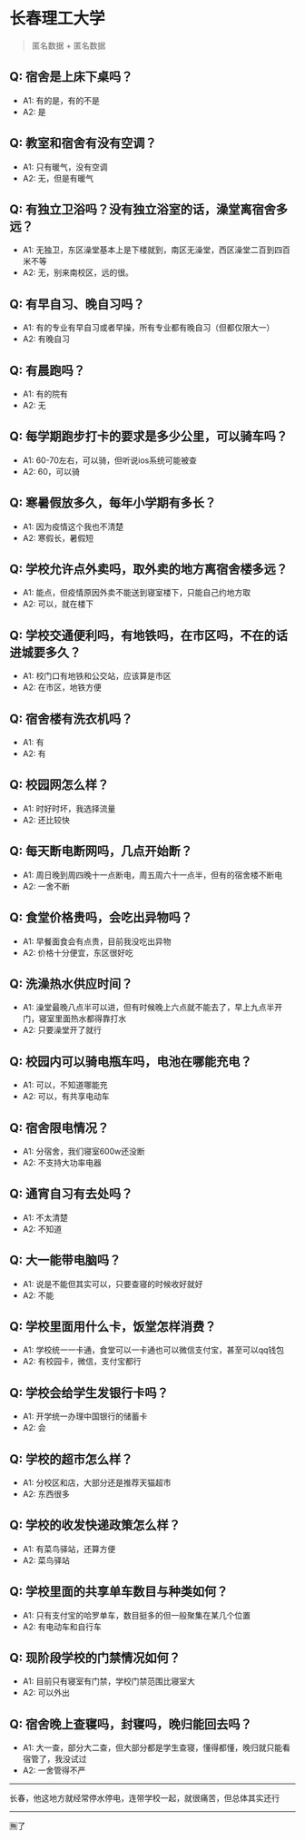 # 长春理工大学
> 匿名数据 + 匿名数据
## Q: 宿舍是上床下桌吗？
- A1: 有的是，有的不是
- A2: 是
## Q: 教室和宿舍有没有空调？
- A1: 只有暖气，没有空调
- A2: 无，但是有暖气
## Q: 有独立卫浴吗？没有独立浴室的话，澡堂离宿舍多远？
- A1: 无独卫，东区澡堂基本上是下楼就到，南区无澡堂，西区澡堂二百到四百米不等
- A2: 无，别来南校区，远的很。
## Q: 有早自习、晚自习吗？
- A1: 有的专业有早自习或者早操，所有专业都有晚自习（但都仅限大一）
- A2: 有晚自习
## Q: 有晨跑吗？
- A1: 有的院有
- A2: 无
## Q: 每学期跑步打卡的要求是多少公里，可以骑车吗？
- A1: 60-70左右，可以骑，但听说ios系统可能被查
- A2: 60，可以骑
## Q: 寒暑假放多久，每年小学期有多长？
- A1: 因为疫情这个我也不清楚
- A2: 寒假长，暑假短
## Q: 学校允许点外卖吗，取外卖的地方离宿舍楼多远？
- A1: 能点，但疫情原因外卖不能送到寝室楼下，只能自己约地方取
- A2: 可以，就在楼下
## Q: 学校交通便利吗，有地铁吗，在市区吗，不在的话进城要多久？
- A1: 校门口有地铁和公交站，应该算是市区
- A2: 在市区，地铁方便
## Q: 宿舍楼有洗衣机吗？
- A1: 有
- A2: 有
## Q: 校园网怎么样？
- A1: 时好时坏，我选择流量
- A2: 还比较快
## Q: 每天断电断网吗，几点开始断？
- A1: 周日晚到周四晚十一点断电，周五周六十一点半，但有的宿舍楼不断电
- A2: 一舍不断
## Q: 食堂价格贵吗，会吃出异物吗？
- A1: 早餐面食会有点贵，目前我没吃出异物
- A2: 价格十分便宜，东区很好吃
## Q: 洗澡热水供应时间？
- A1: 澡堂最晚八点半可以进，但有时候晚上六点就不能去了，早上九点半开门，寝室里面热水都得靠打水
- A2: 只要澡堂开了就行
## Q: 校园内可以骑电瓶车吗，电池在哪能充电？
- A1: 可以，不知道哪能充
- A2: 可以，有共享电动车
## Q: 宿舍限电情况？
- A1: 分宿舍，我们寝室600w还没断
- A2: 不支持大功率电器
## Q: 通宵自习有去处吗？
- A1: 不太清楚
- A2: 不知道
## Q: 大一能带电脑吗？
- A1: 说是不能但其实可以，只要查寝的时候收好就好
- A2: 不能
## Q: 学校里面用什么卡，饭堂怎样消费？
- A1: 学校统一一卡通，食堂可以一卡通也可以微信支付宝，甚至可以qq钱包
- A2: 有校园卡，微信，支付宝都行
## Q: 学校会给学生发银行卡吗？
- A1: 开学统一办理中国银行的储蓄卡
- A2: 会
## Q: 学校的超市怎么样？
- A1: 分校区和店，大部分还是推荐天猫超市
- A2: 东西很多
## Q: 学校的收发快递政策怎么样？
- A1: 有菜鸟驿站，还算方便
- A2: 菜鸟驿站
## Q: 学校里面的共享单车数目与种类如何？
- A1: 只有支付宝的哈罗单车，数目挺多的但一般聚集在某几个位置
- A2: 有电动车和自行车
## Q: 现阶段学校的门禁情况如何？
- A1: 目前只有寝室有门禁，学校门禁范围比寝室大
- A2: 可以外出
## Q: 宿舍晚上查寝吗，封寝吗，晚归能回去吗？
- A1: 大一查，部分大二查，但大部分都是学生查寝，懂得都懂，晚归就只能看宿管了，我没试过
- A2: 一舍管得不严
***
长春，他这地方就经常停水停电，连带学校一起，就很痛苦，但总体其实还行
***
🈚️了